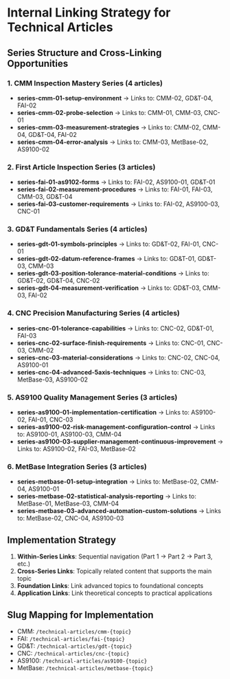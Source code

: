 # Internal Linking Strategy for Technical Articles

## Series Structure and Cross-Linking Opportunities

### 1. CMM Inspection Mastery Series (4 articles)
- **series-cmm-01-setup-environment** → Links to: CMM-02, GD&T-04, FAI-02
- **series-cmm-02-probe-selection** → Links to: CMM-01, CMM-03, CNC-01
- **series-cmm-03-measurement-strategies** → Links to: CMM-02, CMM-04, GD&T-04, FAI-02
- **series-cmm-04-error-analysis** → Links to: CMM-03, MetBase-02, AS9100-02

### 2. First Article Inspection Series (3 articles)
- **series-fai-01-as9102-forms** → Links to: FAI-02, AS9100-01, GD&T-01
- **series-fai-02-measurement-procedures** → Links to: FAI-01, FAI-03, CMM-03, GD&T-04
- **series-fai-03-customer-requirements** → Links to: FAI-02, AS9100-03, CNC-01

### 3. GD&T Fundamentals Series (4 articles)
- **series-gdt-01-symbols-principles** → Links to: GD&T-02, FAI-01, CNC-01
- **series-gdt-02-datum-reference-frames** → Links to: GD&T-01, GD&T-03, CMM-03
- **series-gdt-03-position-tolerance-material-conditions** → Links to: GD&T-02, GD&T-04, CNC-02
- **series-gdt-04-measurement-verification** → Links to: GD&T-03, CMM-03, FAI-02

### 4. CNC Precision Manufacturing Series (4 articles)
- **series-cnc-01-tolerance-capabilities** → Links to: CNC-02, GD&T-01, FAI-03
- **series-cnc-02-surface-finish-requirements** → Links to: CNC-01, CNC-03, CMM-02
- **series-cnc-03-material-considerations** → Links to: CNC-02, CNC-04, AS9100-01
- **series-cnc-04-advanced-5axis-techniques** → Links to: CNC-03, MetBase-03, AS9100-02

### 5. AS9100 Quality Management Series (3 articles)
- **series-as9100-01-implementation-certification** → Links to: AS9100-02, FAI-01, CNC-03
- **series-as9100-02-risk-management-configuration-control** → Links to: AS9100-01, AS9100-03, CMM-04
- **series-as9100-03-supplier-management-continuous-improvement** → Links to: AS9100-02, FAI-03, MetBase-02

### 6. MetBase Integration Series (3 articles)
- **series-metbase-01-setup-integration** → Links to: MetBase-02, CMM-04, AS9100-01
- **series-metbase-02-statistical-analysis-reporting** → Links to: MetBase-01, MetBase-03, CMM-04
- **series-metbase-03-advanced-automation-custom-solutions** → Links to: MetBase-02, CNC-04, AS9100-03

## Implementation Strategy
1. **Within-Series Links**: Sequential navigation (Part 1 → Part 2 → Part 3, etc.)
2. **Cross-Series Links**: Topically related content that supports the main topic
3. **Foundation Links**: Link advanced topics to foundational concepts
4. **Application Links**: Link theoretical concepts to practical applications

## Slug Mapping for Implementation
- CMM: `/technical-articles/cmm-{topic}`
- FAI: `/technical-articles/fai-{topic}`
- GD&T: `/technical-articles/gdt-{topic}`
- CNC: `/technical-articles/cnc-{topic}`
- AS9100: `/technical-articles/as9100-{topic}`
- MetBase: `/technical-articles/metbase-{topic}`
